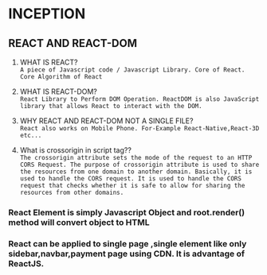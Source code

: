 # INCEPTION

## REACT AND REACT-DOM

1. WHAT IS REACT?
   <br/>
   `A piece of Javascript code / Javascript Library. Core of React. Core Algorithm of React`

2. WHAT IS REACT-DOM?
   <br/>
   `React Library to Perform DOM Operation. ReactDOM is also JavaScript library that allows React to interact with the DOM.`

3. WHY REACT AND REACT-DOM NOT A SINGLE FILE?
   <br/>
   `React also works on Mobile Phone. For-Example React-Native,React-3D etc...`
4. What is crossorigin in script tag??
   <br/>
   `The crossorigin attribute sets the mode of the request to an HTTP CORS Request. The purpose of crossorigin attribute is used to share the resources from one domain to another domain. Basically, it is used to handle the CORS request. It is used to handle the CORS request that checks whether it is safe to allow for sharing the resources from other domains.`

### React Element is simply Javascript Object and root.render() method will convert object to HTML

### React can be applied to single page ,single element like only sidebar,navbar,payment page using CDN. It is advantage of ReactJS.
